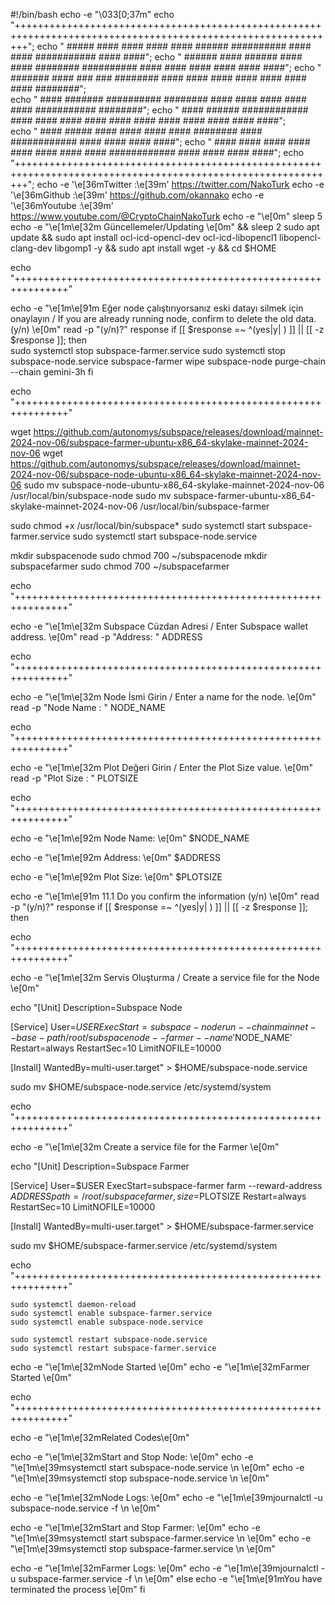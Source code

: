 #!/bin/bash
echo -e "\033[0;37m"
echo "++++++++++++++++++++++++++++++++++++++++++++++++++++++++++++++++++++++++++++++++++++++++++++++++++++++++++++++";
echo " #####   ####        ####        ####  ####    ######    ##########  ####    ####  ###########   ####  ####";
echo " ######  ####       ######       #### ####    ########   ##########  ####    ####  ####   ####   #### ####";
echo " ####### ####      ###  ###      ########    ####  ####     ####     ####    ####  ####   ####   ########";   
echo " #### #######     ##########     ########   ####    ####    ####     ####    ####  ###########   ########";
echo " ####  ######    ############    #### ####   ####  ####     ####     ####    ####  ####  ####    #### ####";  
echo " ####   #####   ####      ####   ####  ####   ########      ####     ############  ####   ####   ####  ####";
echo " ####    ####  ####        ####  ####   ####    ####        ####     ############  ####    ####  ####   ####";
echo "++++++++++++++++++++++++++++++++++++++++++++++++++++++++++++++++++++++++++++++++++++++++++++++++++++++++++++++";
echo -e '\e[36mTwitter :\e[39m' https://twitter.com/NakoTurk
echo -e '\e[36mGithub  :\e[39m' https://github.com/okannako
echo -e '\e[36mYoutube :\e[39m' https://www.youtube.com/@CryptoChainNakoTurk
echo -e "\e[0m"
sleep 5
echo -e "\e[1m\e[32m Güncellemeler/Updating \e[0m" && sleep 2
sudo apt update && sudo apt install ocl-icd-opencl-dev ocl-icd-libopencl1 libopencl-clang-dev libgomp1 -y && sudo apt install wget -y && cd $HOME

echo "+++++++++++++++++++++++++++++++++++++++++++++++++++++++++++++++"

echo -e "\e[1m\e[91m Eğer node çalıştırıyorsanız eski datayı silmek için onaylayın / If you are already running node, confirm to delete the old data. (y/n) \e[0m"
read -p "(y/n)?" response
if [[ $response =~ ^(yes|y| ) ]] || [[ -z $response ]]; then   
    sudo systemctl stop subspace-farmer.service
    sudo systemctl stop subspace-node.service
    subspace-farmer wipe
    subspace-node purge-chain --chain gemini-3h
fi

echo "+++++++++++++++++++++++++++++++++++++++++++++++++++++++++++++++"

wget https://github.com/autonomys/subspace/releases/download/mainnet-2024-nov-06/subspace-farmer-ubuntu-x86_64-skylake-mainnet-2024-nov-06
wget https://github.com/autonomys/subspace/releases/download/mainnet-2024-nov-06/subspace-node-ubuntu-x86_64-skylake-mainnet-2024-nov-06
sudo mv subspace-node-ubuntu-x86_64-skylake-mainnet-2024-nov-06 /usr/local/bin/subspace-node
sudo mv subspace-farmer-ubuntu-x86_64-skylake-mainnet-2024-nov-06 /usr/local/bin/subspace-farmer

sudo chmod +x /usr/local/bin/subspace*
sudo systemctl start subspace-farmer.service
sudo systemctl start subspace-node.service

mkdir subspacenode
sudo chmod 700 ~/subspacenode
mkdir subspacefarmer
sudo chmod 700 ~/subspacefarmer

echo "+++++++++++++++++++++++++++++++++++++++++++++++++++++++++++++++"

echo -e "\e[1m\e[32m Subspace Cüzdan Adresi / Enter Subspace wallet address. \e[0m"
read -p "Address: " ADDRESS

echo "+++++++++++++++++++++++++++++++++++++++++++++++++++++++++++++++"

echo -e "\e[1m\e[32m Node İsmi Girin / Enter a name for the node. \e[0m"
read -p "Node Name : " NODE_NAME

echo "+++++++++++++++++++++++++++++++++++++++++++++++++++++++++++++++"

echo -e "\e[1m\e[32m Plot Değeri Girin / Enter the Plot Size value. \e[0m"
read -p "Plot Size : " PLOTSIZE

echo "+++++++++++++++++++++++++++++++++++++++++++++++++++++++++++++++"

echo -e "\e[1m\e[92m Node Name: \e[0m" $NODE_NAME

echo -e "\e[1m\e[92m Address:  \e[0m" $ADDRESS

echo -e "\e[1m\e[92m Plot Size:  \e[0m" $PLOTSIZE

echo -e "\e[1m\e[91m    11.1 Do you confirm the information (y/n) \e[0m"
read -p "(y/n)?" response
if [[ $response =~ ^(yes|y| ) ]] || [[ -z $response ]]; then

echo "+++++++++++++++++++++++++++++++++++++++++++++++++++++++++++++++"

echo -e "\e[1m\e[32m Servis Oluşturma / Create a service file for the Node \e[0m"

echo "[Unit]
Description=Subspace Node

[Service]
User=$USER
ExecStart=subspace-node run  --chain mainnet --base-path /root/subspacenode --farmer --name '$NODE_NAME'
Restart=always
RestartSec=10
LimitNOFILE=10000

[Install]
WantedBy=multi-user.target" > $HOME/subspace-node.service

sudo mv $HOME/subspace-node.service /etc/systemd/system

echo "+++++++++++++++++++++++++++++++++++++++++++++++++++++++++++++++"

echo -e "\e[1m\e[32m Create a service file for the Farmer \e[0m"

echo "[Unit]
Description=Subspace Farmer

[Service]
User=$USER
ExecStart=subspace-farmer farm --reward-address $ADDRESS path=/root/subspacefarmer,size=$PLOTSIZE
Restart=always
RestartSec=10
LimitNOFILE=10000

[Install]
WantedBy=multi-user.target" > $HOME/subspace-farmer.service

sudo mv $HOME/subspace-farmer.service /etc/systemd/system

echo "+++++++++++++++++++++++++++++++++++++++++++++++++++++++++++++++"

    sudo systemctl daemon-reload
    sudo systemctl enable subspace-farmer.service
    sudo systemctl enable subspace-node.service

    sudo systemctl restart subspace-node.service
    sudo systemctl restart subspace-farmer.service

echo -e "\e[1m\e[32mNode Started \e[0m"
echo -e "\e[1m\e[32mFarmer Started \e[0m"

echo "+++++++++++++++++++++++++++++++++++++++++++++++++++++++++++++++"

echo -e "\e[1m\e[32mRelated Codes\e[0m"

echo -e "\e[1m\e[32mStart and Stop Node: \e[0m"
echo -e "\e[1m\e[39msystemctl start subspace-node.service \n \e[0m"
echo -e "\e[1m\e[39msystemctl stop subspace-node.service \n \e[0m" 

echo -e "\e[1m\e[32mNode Logs: \e[0m" 
echo -e "\e[1m\e[39mjournalctl -u subspace-node.service -f \n \e[0m" 

echo -e "\e[1m\e[32mStart and Stop Farmer: \e[0m"
echo -e "\e[1m\e[39msystemctl start subspace-farmer.service \n \e[0m" 
echo -e "\e[1m\e[39msystemctl stop subspace-farmer.service \n \e[0m" 

echo -e "\e[1m\e[32mFarmer Logs: \e[0m" 
echo -e "\e[1m\e[39mjournalctl -u subspace-farmer.service -f \n \e[0m" 
else
echo -e "\e[1m\e[91mYou have terminated the process \e[0m"
fi
